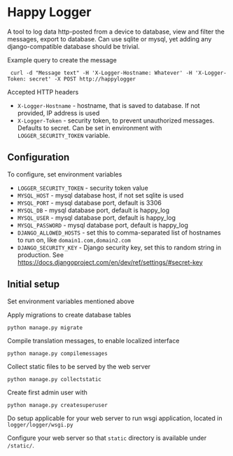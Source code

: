 # Happy Logger

A tool to log data http-posted from a device to database, view and filter the messages, export
to database. Can use sqlite or mysql, yet adding any django-compatible database should be trivial.

Example query to create the message
```
 curl -d "Message text" -H 'X-Logger-Hostname: Whatever' -H 'X-Logger-Token: secret' -X POST http://happylogger
```

Accepted HTTP headers

* `X-Logger-Hostname` - hostname, that is saved to database. If not provided, IP address is used
* `X-Logger-Token` - security token, to prevent unauthorized messages. Defaults to secret. Can be set in 
  environment with `LOGGER_SECURITY_TOKEN` variable.

## Configuration

To configure, set environment variables

* `LOGGER_SECURITY_TOKEN` - security token value
* `MYSQL_HOST` - mysql database host, if not set sqlite is used
* `MYSQL_PORT` - mysql database port, default is 3306
* `MYSQL_DB` - mysql database port, default is happy_log
* `MYSQL_USER` - mysql database port, default is happy_log
* `MYSQL_PASSWORD` - mysql database port, default is happy_log
* `DJANGO_ALLOWED_HOSTS` - set this to comma-separated list of hostnames to run on, like `domain1.com,domain2.com`
* `DJANGO_SECURITY_KEY` - Django security key, set this to random string in production. See https://docs.djangoproject.com/en/dev/ref/settings/#secret-key

## Initial setup

Set environment variables mentioned above

Apply migrations to create database tables
```
python manage.py migrate
```

Compile translation messages, to enable localized interface
```
python manage.py compilemessages
```

Collect static files to be served by the web server
```
python manage.py collectstatic
```

Create first admin user with
```
python manage.py createsuperuser
```

Do setup applicable for your web server to run wsgi application, located in `logger/logger/wsgi.py`

Configure your web server so that `static` directory is available under `/static/`.